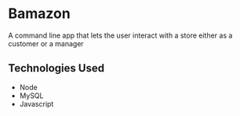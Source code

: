 # Bamazon

A command line app that lets the user interact with a store either as a customer or a manager

## Technologies Used
- Node
- MySQL
- Javascript
